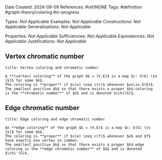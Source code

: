 Date Created: 2024-09-09
References: #ref/NONE
Tags: #definition #graph-theory/coloring   #in-progress 

Types: <i>Not Applicable</i>
Examples: <i>Not Applicable</i>
Constructions: <i>Not Applicable</i>
Generalizations: <i>Not Applicable</i>

Properties: <i>Not Applicable</i>
Sufficiencies: <i>Not Applicable</i>
Equivalences: <i>Not Applicable</i>
Justifications: <i>Not Applicable</i>

## Vertex chromatic number

```ad-definition
title: Vertex coloring and chromatic number

A **(vertex) coloring** of the graph $G = (V,E)$ is a map $c: V(G) \to [k]$ for some $k$.
The coloring is **proper** if $c(u) \neq c(v)$ whenever $uv\in E(G)$.
The smallest positive $k$ so that there exists a proper $k$-coloring is the **chromatic number** of $G$ and is denoted $\chi(G)$.

```

## Edge chromatic number

```ad-definition
title: Edge coloring and edge chromatic number

An **edge coloring** of the graph $G = (V,E)$ is a map $c: E(G) \to [k]$ for some $k$.
The coloring is **proper** if $c(e) \neq c(f)$ whenever $e$ and $f$ have exactly one vertex in common.
The smallest positive $k$ so that there exists a proper $k$-edge coloring is the **edge chromatic number** of $G$ and is denoted $\chi'(G)$.
```